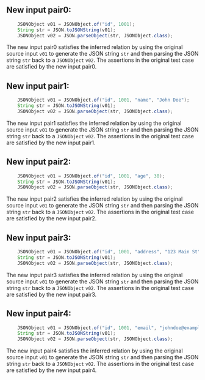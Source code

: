 ## New input pair0:
```java
    JSONObject v01 = JSONObject.of("id", 1001);
    String str = JSON.toJSONString(v01);
    JSONObject v02 = JSON.parseObject(str, JSONObject.class);
```
The new input pair0 satisfies the inferred relation by using the original source input `v01` to generate the JSON string `str` and then parsing the JSON string `str` back to a `JSONObject` `v02`. The assertions in the original test case are satisfied by the new input pair0.

## New input pair1:
```java
    JSONObject v01 = JSONObject.of("id", 1001, "name", "John Doe");
    String str = JSON.toJSONString(v01);
    JSONObject v02 = JSON.parseObject(str, JSONObject.class);
```
The new input pair1 satisfies the inferred relation by using the original source input `v01` to generate the JSON string `str` and then parsing the JSON string `str` back to a `JSONObject` `v02`. The assertions in the original test case are satisfied by the new input pair1.

## New input pair2:
```java
    JSONObject v01 = JSONObject.of("id", 1001, "age", 30);
    String str = JSON.toJSONString(v01);
    JSONObject v02 = JSON.parseObject(str, JSONObject.class);
```
The new input pair2 satisfies the inferred relation by using the original source input `v01` to generate the JSON string `str` and then parsing the JSON string `str` back to a `JSONObject` `v02`. The assertions in the original test case are satisfied by the new input pair2.

## New input pair3:
```java
    JSONObject v01 = JSONObject.of("id", 1001, "address", "123 Main St");
    String str = JSON.toJSONString(v01);
    JSONObject v02 = JSON.parseObject(str, JSONObject.class);
```
The new input pair3 satisfies the inferred relation by using the original source input `v01` to generate the JSON string `str` and then parsing the JSON string `str` back to a `JSONObject` `v02`. The assertions in the original test case are satisfied by the new input pair3.

## New input pair4:
```java
    JSONObject v01 = JSONObject.of("id", 1001, "email", "johndoe@example.com");
    String str = JSON.toJSONString(v01);
    JSONObject v02 = JSON.parseObject(str, JSONObject.class);
```
The new input pair4 satisfies the inferred relation by using the original source input `v01` to generate the JSON string `str` and then parsing the JSON string `str` back to a `JSONObject` `v02`. The assertions in the original test case are satisfied by the new input pair4.
